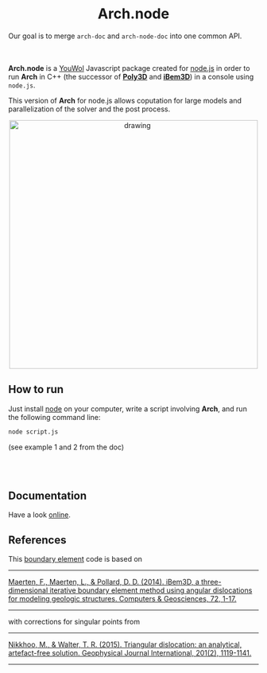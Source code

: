 # <center>Arch.node</center>


Our goal is to merge `arch-doc` and `arch-node-doc` into one common API.
<br>
<br>
<br>

**Arch.node** is a [YouWol](https://youwol.com) Javascript package created for [node.js](https://nodejs.org/en/) in order to run **Arch** in C++ (the successor of [**Poly3D**](https://en.wikipedia.org/wiki/David_D._Pollard) and [**iBem3D**](https://www.sciencedirect.com/science/article/pii/S0098300414001496)) in a console using `node.js`.

This version of **Arch** for node.js allows coputation for large models and parallelization of the solver and the post process.

<center><img src="media://arche.jpg" alt="drawing" width="500"/></center>

## How to run
Just install [node](https://nodejs.org/en/) on your computer, write a script involving **Arch**, and run the following command line:
```sh
node script.js
```
(see example 1 and 2 from the doc)

<br><br>
## Documentation
Have a look [online](https://youwol.github.io/arch-node-doc/dist/docs/index.html).

## References
This [boundary element](https://en.wikipedia.org/wiki/Boundary_element_method) code is based on
___
[Maerten, F., Maerten, L., & Pollard, D. D. (2014). iBem3D, a three-dimensional iterative boundary element method using angular dislocations for modeling geologic structures. Computers & Geosciences, 72, 1-17.](https://www.sciencedirect.com/science/article/pii/S0098300414001496)
___

with corrections for singular points from
___
[Nikkhoo, M., & Walter, T. R. (2015). Triangular dislocation: an analytical, artefact-free solution. Geophysical Journal International, 201(2), 1119-1141.](https://academic.oup.com/gji/article/201/2/1119/572006)
___
